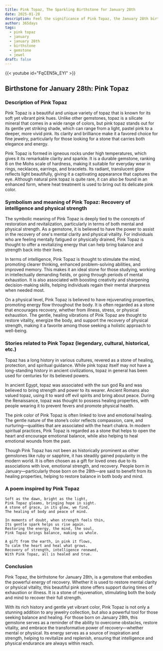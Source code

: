 ```yaml
---
title: Pink Topaz, The Sparkling Birthstone for January 28th
date: 2025-01-28
description: Feel the significance of Pink Topaz, the January 28th birthstone symbolizing Recovery of intelligence and physical strength. Let its beauty and meaning brighten your day.
author: 365days
tags:
  - pink topaz
  - january
  - january 28th
  - birthstone
  - gemstone
  - jewel
draft: false
---
```


{{< youtube id="FqCEN5k_EYI" >}}

## Birthstone for January 28th: Pink Topaz

### Description of Pink Topaz

Pink Topaz is a beautiful and unique variety of topaz that is known for its soft yet vibrant pink hues. Unlike other gemstones, topaz is a silicate mineral that comes in a wide range of colors, but pink topaz stands out for its gentle yet striking shade, which can range from a light, pastel pink to a deeper, more vivid pink. Its clarity and brilliance make it a favored choice for fine jewelry, particularly for those looking for a stone that carries both elegance and energy.

Pink Topaz is formed in igneous rocks under high temperatures, which gives it its remarkable clarity and sparkle. It is a durable gemstone, ranking 8 on the Mohs scale of hardness, making it suitable for everyday wear in rings, necklaces, earrings, and bracelets. Its radiant, translucent glow reflects light beautifully, giving it a captivating appearance that captures the eye. Although natural pink topaz is quite rare, it can also be found in an enhanced form, where heat treatment is used to bring out its delicate pink color.

### Symbolism and meaning of Pink Topaz: Recovery of intelligence and physical strength

The symbolic meaning of Pink Topaz is deeply tied to the concepts of restoration and revitalization, particularly in terms of both mental and physical strength. As a gemstone, it is believed to have the power to assist in the recovery of one's mental clarity and physical vitality. For individuals who are feeling mentally fatigued or physically drained, Pink Topaz is thought to offer a revitalizing energy that can help bring balance and strength back into their lives.

In terms of intelligence, Pink Topaz is thought to stimulate the mind, promoting clearer thinking, enhanced problem-solving abilities, and improved memory. This makes it an ideal stone for those studying, working in intellectually demanding fields, or going through periods of mental exhaustion. It is also associated with boosting creativity and sharpening decision-making skills, helping individuals regain their mental sharpness when needed most.

On a physical level, Pink Topaz is believed to have rejuvenating properties, promoting energy flow throughout the body. It is often regarded as a stone that encourages recovery, whether from illness, stress, or physical exhaustion. The gentle, healing vibrations of Pink Topaz are thought to restore vitality, energize the body, and support the recovery of physical strength, making it a favorite among those seeking a holistic approach to well-being.

### Stories related to Pink Topaz (legendary, cultural, historical, etc.)

Topaz has a long history in various cultures, revered as a stone of healing, protection, and spiritual guidance. While pink topaz itself may not have a long-standing history in ancient civilizations, topaz in general has been used for centuries for its believed powers.

In ancient Egypt, topaz was associated with the sun god Ra and was believed to bring strength and power to its wearer. Ancient Romans also valued topaz, using it to ward off evil spirits and bring about peace. During the Renaissance, topaz was thought to possess healing properties, with people wearing it to prevent fevers and promote physical health.

The pink color of Pink Topaz is often linked to love and emotional healing. The gentle nature of the stone’s color reflects compassion, care, and nurturing—qualities that are associated with the heart chakra. In modern spiritual practices, Pink Topaz is regarded as a stone that helps to open the heart and encourage emotional balance, while also helping to heal emotional wounds from the past.

Though Pink Topaz has not been as historically prominent as other gemstones like ruby or sapphire, it has steadily gained popularity in the modern world. It is often chosen as a gift for loved ones due to its associations with love, emotional strength, and recovery. People born in January—particularly those born on the 28th—are said to benefit from its healing properties, helping to restore balance in both body and mind.

### A poem inspired by Pink Topaz

```
Soft as the dawn, bright as the light,  
Pink Topaz gleams, bringing hope in sight.  
A stone of grace, in its glow, we find,  
The healing of body and peace of mind.

In moments of doubt, when strength feels thin,  
Its gentle spark helps us rise again.  
Restoring the energy, the mind, the soul,  
Pink Topaz brings balance, making us whole.

A gift from the earth, in pink it flows,  
To calm the heart and heal what grows.  
Recovery of strength, intelligence renewed,  
With Pink Topaz, all is healed and true.
```

### Conclusion

Pink Topaz, the birthstone for January 28th, is a gemstone that embodies the powerful energy of recovery. Whether it is used to restore mental clarity or physical vitality, this beautiful pink stone offers support during times of exhaustion or illness. It is a stone of rejuvenation, stimulating both the body and mind to recover their full strength.

With its rich history and gentle yet vibrant color, Pink Topaz is not only a stunning addition to any jewelry collection, but also a powerful tool for those seeking balance and healing. For those born on January 28th, this gemstone serves as a reminder of the ability to overcome obstacles, restore vitality, and embrace the transformative power of recovery—whether mental or physical. Its energy serves as a source of inspiration and strength, helping to revitalize and replenish, ensuring that intelligence and physical endurance are always within reach.